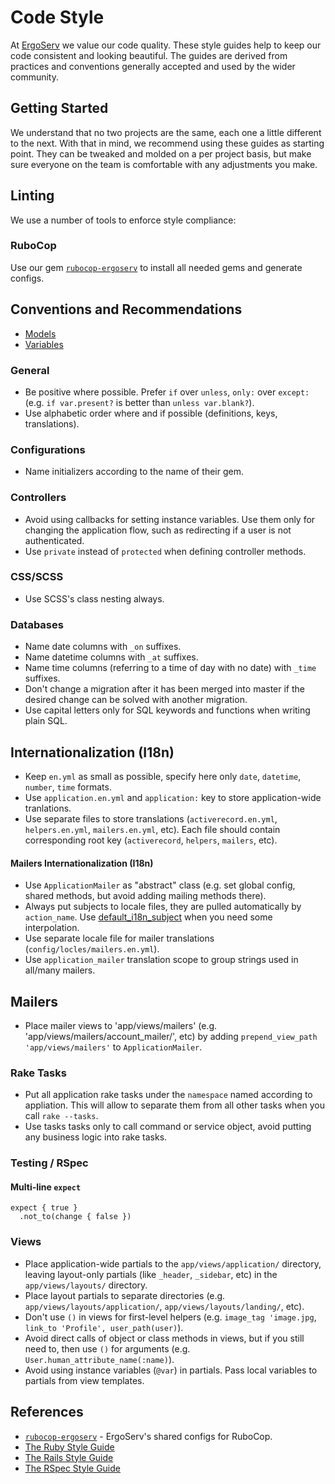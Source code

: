 
# Code Style

At [ErgoServ](https://www.ergoserv.com) we value our code quality. These style guides help to keep our code
consistent and looking beautiful. The guides are derived from practices and
conventions generally accepted and used by the wider community.

## Getting Started

We understand that no two projects are the same, each one a little different to
the next. With that in mind, we recommend using these guides as starting point.
They can be tweaked and molded on a per project basis, but make sure everyone
on the team is comfortable with any adjustments you make.

## Linting

We use a number of tools to enforce style compliance:

### RuboCop

Use our gem [`rubocop-ergoserv`](https://github.com/ergoserv/rubocop-ergoserv) to install all needed gems and generate configs.

## Conventions and Recommendations

* [Models](models.md)
* [Variables](variables.md)

### General

* Be positive where possible. Prefer `if` over `unless`, `only:` over `except:` (e.g. `if var.present?` is better than `unless var.blank?`).
* Use alphabetic order where and if possible (definitions, keys, translations).

### Configurations

* Name initializers according to the name of their gem.

### Controllers

* Avoid using callbacks for setting instance variables. Use them only for changing the application flow, such as redirecting if a user is not authenticated.
* Use `private` instead of `protected` when defining controller methods.

### CSS/SCSS

* Use SCSS's class nesting always.

### Databases

* Name date columns with `_on` suffixes.
* Name datetime columns with `_at` suffixes.
* Name time columns (referring to a time of day with no date) with `_time` suffixes.
* Don't change a migration after it has been merged into master if the desired change can be solved with another migration.
* Use capital letters only for SQL keywords and functions when writing plain SQL.

## Internationalization (I18n)

* Keep `en.yml` as small as possible, specify here only `date`, `datetime`, `number`, `time` formats.
* Use `application.en.yml` and `application:` key to store application-wide tranlations.
* Use separate files to store translations (`activerecord.en.yml`, `helpers.en.yml`, `mailers.en.yml`, etc). Each file should contain corresponding root key (`activerecord`, `helpers`, `mailers`, etc).

#### Mailers Internationalization (I18n)

* Use `ApplicationMailer` as "abstract" class (e.g. set global config, shared methods, but avoid adding mailing methods there).
* Always put subjects to locale files, they are pulled automatically by `action_name`. Use [default_i18n_subject](https://api.rubyonrails.org/v5.2.3/classes/ActionMailer/Base.html#method-i-default_i18n_subject) when you need some interpolation.
* Use separate locale file for mailer translations (`config/locles/mailers.en.yml`).
* Use `application_mailer` translation scope to group strings used in all/many mailers.

## Mailers

* Place mailer views to 'app/views/mailers' (e.g. 'app/views/mailers/account_mailer/', etc) by adding `prepend_view_path 'app/views/mailers'` to `ApplicationMailer`.

### Rake Tasks

* Put all application rake tasks under the `namespace` named according to appliation. This will allow to separate them from all other tasks when you call `rake --tasks`.
* Use tasks tasks only to call command or service object, avoid putting any business logic into rake tasks.

### Testing / RSpec

#### Multi-line `expect`

```
expect { true }
  .not_to(change { false })
```

### Views

* Place application-wide partials to the `app/views/application/` directory, leaving layout-only partials (like `_header`, `_sidebar`, etc) in the `app/views/layouts/` directory.
* Place layout partials to separate directories (e.g. `app/views/layouts/application/`, `app/views/layouts/landing/`, etc).
* Don't use `()` in views for first-level helpers (e.g. `image_tag 'image.jpg`, `link_to 'Profile', user_path(user)`).
* Avoid direct calls of object or class methods in views, but if you still need to, then use `()` for arguments (e.g. `User.human_attribute_name(:name)`).
* Avoid using instance variables (`@var`) in partials. Pass local variables to partials from view templates.

## References

* [`rubocop-ergoserv`](https://github.com/ergoserv/rubocop-ergoserv) - ErgoServ's shared configs for RuboCop.
* [The Ruby Style Guide](https://github.com/rubocop-hq/ruby-style-guide)
* [The Rails Style Guide](https://github.com/rubocop-hq/rails-style-guide)
* [The RSpec Style Guide](https://github.com/rubocop-hq/rspec-style-guide)
